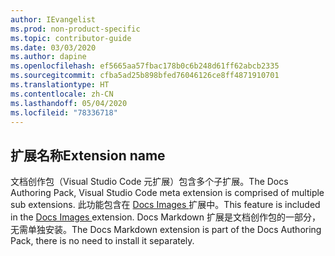 ```yaml
---
author: IEvangelist
ms.prod: non-product-specific
ms.topic: contributor-guide
ms.date: 03/03/2020
ms.author: dapine
ms.openlocfilehash: ef5665aa57fbac178b0c6b248d61ff62abcb2335
ms.sourcegitcommit: cfba5ad25b898bfed76046126ce8ff4871910701
ms.translationtype: HT
ms.contentlocale: zh-CN
ms.lasthandoff: 05/04/2020
ms.locfileid: "78336718"
---
```

## <a name="extension-name"></a><span data-ttu-id="440ef-101">扩展名称</span><span class="sxs-lookup"><span data-stu-id="440ef-101">Extension name</span></span>

<span data-ttu-id="440ef-102">文档创作包（Visual Studio Code 元扩展）包含多个子扩展。</span><span class="sxs-lookup"><span data-stu-id="440ef-102">The Docs Authoring Pack, Visual Studio Code meta extension is comprised of multiple sub extensions.</span></span> <span data-ttu-id="440ef-103">此功能包含在 <a href="https://marketplace.visualstudio.com/items?itemName=docsmsft.docs-images" target="_blank">Docs Images <span class="docon docon-navigate-external x-hidden-focus"></span></a>扩展中。</span><span class="sxs-lookup"><span data-stu-id="440ef-103">This feature is included in the <a href="https://marketplace.visualstudio.com/items?itemName=docsmsft.docs-images" target="_blank">Docs Images <span class="docon docon-navigate-external x-hidden-focus"></span></a> extension.</span></span> <span data-ttu-id="440ef-104">Docs Markdown 扩展是文档创作包的一部分，无需单独安装。</span><span class="sxs-lookup"><span data-stu-id="440ef-104">The Docs Markdown extension is part of the Docs Authoring Pack, there is no need to install it separately.</span></span>
